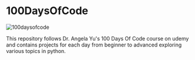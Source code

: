 # 100DaysOfCode

![100daysofcode](https://user-images.githubusercontent.com/32906767/113519222-7b438900-95a8-11eb-8be3-f0ed7c354bea.jpg)

This repository follows Dr. Angela Yu's 100 Days Of Code course on udemy and contains projects for each day from beginner to advanced exploring various topics in python.  
